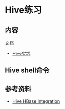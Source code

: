# Hive练习

## 内容

文档

- [Hive实践](./action-in-hive.md)

## Hive shell命令

## 参考资料

- [Hive HBase Integration](https://cwiki.apache.org/confluence/display/Hive/HBaseIntegration)